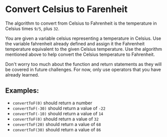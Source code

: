 # Convert Celsius to Farenheit

The algorithm to convert from Celsius to Fahrenheit is the temperature in Celsius times `9/5`, plus `32`.

You are given a variable celsius representing a temperature in Celsius.
Use the variable fahrenheit already defined and assign it the Fahrenheit temperature equivalent to the given Celsius temperature.
Use the algorithm mentioned above to help convert the Celsius temperature to Fahrenheit.

Don't worry too much about the function and return statements as they will be covered in future challenges. For now, only use operators that you have already learned.

## Examples:

-   `convertToF(0)` should return a number
-   `convertToF(-30)` should return a value of `-22`
-   `convertToF(-10)` should return a value of `14`
-   `convertToF(0)` should return a value of `32`
-   `convertToF(20)` should return a value of `68`
-   `convertToF(30)` should return a value of `86`
